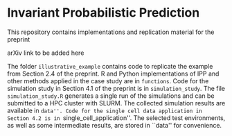 # Invariant Probabilistic Prediction
This repository contains implementations and replication material for the 
preprint

arXiv link to be added here

The folder ``illustrative_example`` contains code to
replicate the example from Section 2.4 of the preprint.
R and Python implementations of IPP and other methods applied in the case study are in ``functions``. Code for the simulation study in Section 4.1 of the preprint is in ``simulation_study``. The file ``simulation_study.R`` generates a single run of the simulations and can be submitted to a HPC cluster with SLURM. The collected simulation results are available in ``data''. Code for the single cell data application in Section 4.2 is in ``single_cell_application''. The selected test environments, as well as some intermediate results, are stored in ``data'' for convenience.
